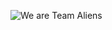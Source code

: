 ![We are Team Aliens](https://user-images.githubusercontent.com/68860610/217460913-df8ae733-afd8-47de-b05a-87ed58cde48c.png)
